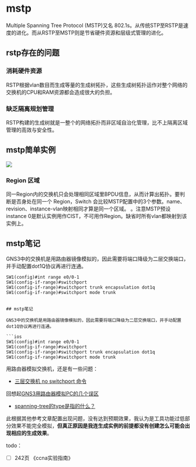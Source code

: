 # mstp

Multiple Spanning Tree Protocol (MSTP)又名 802.1s。从传统STP至RSTP是速度的进化。而从RSTP至MSTP则是节省硬件资源和层级式管理的进化。

## rstp存在的问题

### 消耗硬件资源

RSTP根据vlan数目而生成等量的生成树拓扑，这些生成树拓扑运作对整个网络的交换机的CPU和RAM资源都会造成很大的负担。

### 缺乏隔离规划管理

RSTP构建的生成树就是一整个的网络拓扑而非区域自治化管理，比不上隔离区域管理的高效与安全性。

## mstp简单实例

![](https://i.postimg.cc/Pr2Z1v8w/Snipaste-2019-11-26-23-05-37.png)

### Region 区域

同一Region内的交换机只会处理相同区域里BPDU信息，从而计算出拓扑。要判断是否身处在同一个 Region，Switch 会比较MSTP配置中的3个参数。name、revision、instance-vlan映射相同才算是同一个区域。 。注意MSTP预设instance 0是默认实例用作CIST，不可用作Region。缺省时所有vlan都映射到该实例上。

## mstp笔记

GNS3中的交换机是用路由器镜像模拟的，因此需要将端口降级为二层交换端口，并手动配置dot1Q协议再进行连通。

```ios
SW1(config)#int range e0/0-1
SW1(config-if-range)#switchport 
SW1(config-if-range)#switchport trunk encapsulation dot1q 
SW1(config-if-range)#switchport mode trunk


## mstp笔记

GNS3中的交换机是用路由器镜像模拟的，因此需要将端口降级为二层交换端口，并手动配置dot1Q协议再进行连通。

```ios
SW1(config)#int range e0/0-1
SW1(config-if-range)#switchport 
SW1(config-if-range)#switchport trunk encapsulation dot1q 
SW1(config-if-range)#switchport mode trunk
```

用路由器模拟交换机，还是有一些问题：

* [三层交换机 no switchport 命令](https://blog.csdn.net/chengxiug/article/details/88902274)

回想起[GNS3用路由器模拟PC的几个误区](https://bbs.hh010.com/thread-457308-1-1.html?_dsign=774775df)

* [spanning-tree的type是指的什么？](https://zhidao.baidu.com/question/562426439.html)

此根据其他参考文章配置出现问题，没有达到预期效果，我认为是工具功能过低部分效果不能完全模拟，**但真正原因是我连生成实例的前提都没有创建怎么可能会出现相应的生成效果**。

todo：

* [ ] 242页 《ccna实验指南》
